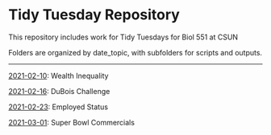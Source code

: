 # Tidy Tuesday Repository

This repository includes work for Tidy Tuesdays for Biol 551 at CSUN

Folders are organized by date_topic, with subfolders for scripts and outputs.

***

[2021-02-10](https://github.com/emwilson243/TidyTuesday/tree/main/20210210_wealthinequality): Wealth Inequality

[2021-02-16](https://github.com/emwilson243/TidyTuesday/tree/main/20210216_dubois): DuBois Challenge

[2021-02-23](https://github.com/emwilson243/TidyTuesday/tree/main/20210223_employedstatus): Employed Status

[2021-03-01](https://github.com/emwilson243/TidyTuesday/tree/main/20210301_superbowl): Super Bowl Commercials
